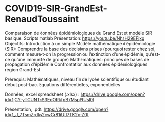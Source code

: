 # COVID19-SIR-GrandEst-RenaudToussaint
Comparaison de données épidémiologiques du Grand Est et modèle SIR basique. Scripts matlab
Présentation: https://youtu.be/NhaH29EFjxg
Objectifs: Introduction à un simple Modèle mathématique d’épidémiologie (SIR): 
Comprendre la base des décisions prises
 (pourquoi rester chez soi, comment mesure-t-on la progression ou l’extinction d’une épidémie, qu’est-ce qu’une immunité de groupe)
Mathématiques: principes de bases de propagation d’épidémie
Confrontation aux données épidémiologiques région Grand-Est

Prérequis: Mathématiques, niveau fin de lycée scientifique ou étudiant début post-bac. Equations différentielles, exponentielles

Données, excel spreadsheet (.xlsx) : 
https://drive.google.com/open?id=1jCY-yTCUNTnS3EdORkfpB7MspPtUsl0I

Présentation, .pdf:
https://drive.google.com/open?id=1_J_7TsmZrdks2cwCr81iUtl7TK2x-Z0t
